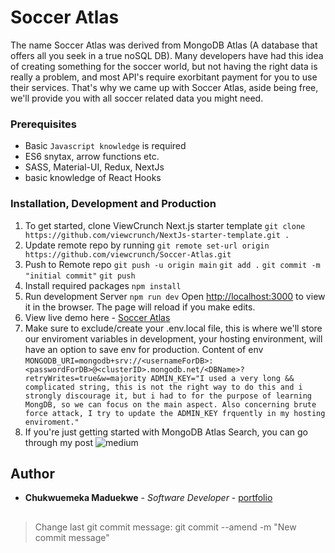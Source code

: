 # Soccer Atlas

The name Soccer Atlas was derived from MongoDB Atlas (A database that offers all you seek in a true noSQL DB). Many developers have had this idea of creating something for the soccer world, but not having the right data is really a problem, and most API's require exorbitant payment for you to use their services. That's why we came up with Soccer Atlas, aside being free, we'll provide you with all soccer related data you might need.

### Prerequisites

- Basic `Javascript knowledge` is required
- ES6 snytax, arrow functions etc.
- SASS, Material-UI, Redux, NextJs
- basic knowledge of React Hooks

### Installation, Development and Production

1. To get started, clone ViewCrunch Next.js starter template
   `git clone https://github.com/viewcrunch/NextJs-starter-template.git .`
2. Update remote repo by running
   `git remote set-url origin https://github.com/viewcrunch/Soccer-Atlas.git`
3. Push to Remote repo
   `git push -u origin main`
   `git add .`
   `git commit -m "initial commit"`
   `git push`
4. Install required packages
   `npm install`
5. Run development Server
   `npm run dev`
   Open [http://localhost:3000](http://localhost:3000) to view it in the browser. The page will reload if you make edits.<br />
6. View live demo here - [Soccer Atlas](socceratlas.vercel.app)
7. Make sure to exclude/create your .env.local file, this is where we'll store our enviroment variables in development, your hosting environment, will have an option to save env for production. Content of env `MONGODB_URI=mongodb+srv://<usernameForDB>:<passwordForDB>@<clusterID>.mongodb.net/<DBName>?retryWrites=true&w=majority ADMIN_KEY="I used a very long && complicated string, this is not the right way to do this and i strongly discourage it, but i had to for the purpose of learning MongDB, so we can focus on the main aspect. Also concerning brute force attack, I try to update the ADMIN_KEY frquently in my hosting enviroment."`
8. If you're just getting started with MongoDB Atlas Search, you can go through my post ![medium](https://javascript.plainenglish.io/a-practical-example-using-mongodb-atlas-search-144ab2d4ed78)

## Author

- **Chukwuemeka Maduekwe** - _Software Developer_ - [portfolio](https://chukwuemeka.vercel.app)

##

> Change last git commit message: git commit --amend -m "New commit message"

<!--
https://cloud.mongodb.com/v2/622e467afd6edc21998c158d#metrics/replicaSet/622e4720a3058e62a0791830/explorer/SoccerAtlas/endpoints/find

https://www.mongodb.com/docs/manual/tutorial/update-documents/

https://github.com/public-apis/public-apis
 -->
